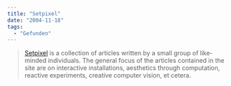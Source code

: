 ```yaml
---
title: "Setpixel"
date: "2004-11-18"
tags:
  - "Gefunden"
---
```


> [Setpixel](http://www.setpixel.com/) is a collection of articles written by a small group of like-minded individuals. The general focus of the articles contained in the site are on interactive installations, aesthetics through computation, reactive experiments, creative computer vision, et cetera.

